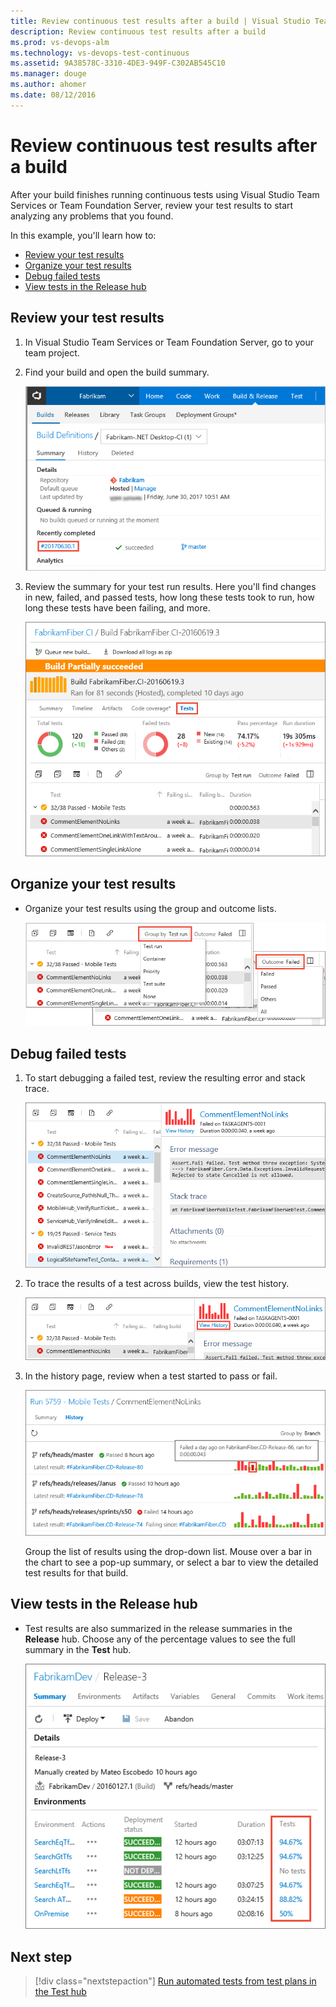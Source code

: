 ```yaml
---
title: Review continuous test results after a build | Visual Studio Team Services and Team Foundation Server
description: Review continuous test results after a build
ms.prod: vs-devops-alm
ms.technology: vs-devops-test-continuous
ms.assetid: 9A38578C-3310-4DE3-949F-C302AB545C10
ms.manager: douge
ms.author: ahomer
ms.date: 08/12/2016
---
```


# Review continuous test results after a build

After your build finishes running continuous tests using Visual Studio Team Services or Team Foundation Server,
review your test results to start analyzing any problems that you found.

In this example, you'll learn how to:

* [Review your test results](#reviewtests)
* [Organize your test results](#organizetests)
* [Debug failed tests](#debugtests)
* [View tests in the Release hub](#viewrelease)

<a name="reviewtests"></a>  
## Review your test results

1. In Visual Studio Team Services or Team Foundation Server, go to your team project.

1. Find your build and open the build summary.

   ![Go to Build hub, build definition, build summary](_img/review-continuous-test-results-after-build/open-summary.png)

1. Review the summary for your test run results.
   Here you'll find changes in new, failed, and passed tests, 
   how long these tests took to run, how long these tests have been failing, and more.

   ![View test run results summary](_img/test-results-summary.png)

<a name="organizetests"></a>  
## Organize your test results

* Organize your test results using the group and outcome lists.

  ![Organize your test results](_img/organize-test-results.png)

<a name="debugtests"></a>  
## Debug failed tests

1. To start debugging a failed test, review the resulting error and stack trace.

   ![Error and stack trace for a failed test](_img/review-continuous-test-results-after-build/build-error-message.png)

1. To trace the results of a test across builds, view the test history.

   ![Open the test history page](_img/review-continuous-test-results-after-build/test-history-01.png)

1. In the history page, review when a test started to pass or fail.

   ![Viewing the test history across builds](_img/review-continuous-test-results-after-build/test-history-02.png)

   Group the list of results using the drop-down list.
   Mouse over a bar in the chart to see a pop-up summary, or select
   a bar to view the detailed test results for that build. 
 
<a name="viewrelease"></a>  
## View tests in the Release hub

* Test results are also summarized in the release summaries in the **Release** hub.
  Choose any of the percentage values to see the full summary in the **Test** hub. 

  ![Test result summary in Release hub](_img/review-continuous-test-results-after-build/release-test-results-01.png)

## Next step

> [!div class="nextstepaction"]
> [Run automated tests from test plans in the Test hub](run-automated-tests-from-test-hub.md)

